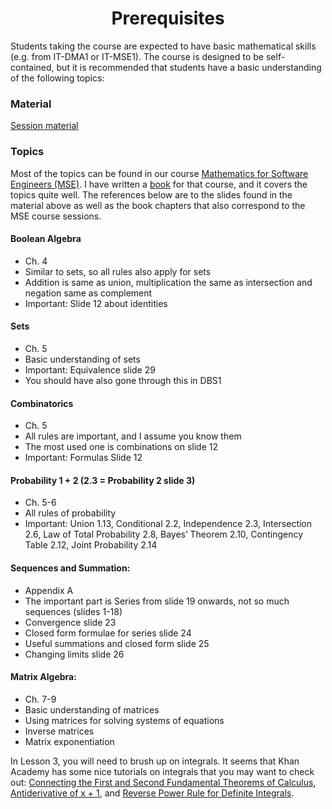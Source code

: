 <h1 align="center">Prerequisites</h1>

Students taking the course are expected to have basic mathematical skills (e.g. from IT-DMA1 or IT-MSE1). The course is designed to be self-contained, but it is recommended that students have a basic understanding of the following topics:

### Material

[Session material](https://viaucdk-my.sharepoint.com/:f:/g/personal/rib_viauc_dk/En0s5AGeHABFl6Vb0SaGndwBNjmoxJ3-CbjwXURoX7xScQ?e=fiKF5a)

### Topics

Most of the topics can be found in our course [Mathematics for Software Engineers (MSE)](https://rbrooksdk.github.io/MSE1/). I have written a [book](https://drive.google.com/file/d/1P9eidJb5qtlZgvHCtqu4uuPa5FFU0Zpn/view?usp=sharing) for that course, and it covers the topics quite well. The references below are to the slides found in the material above as well as the book chapters that also correspond to the MSE course sessions.

#### Boolean Algebra
- Ch. 4
- Similar to sets, so all rules also apply for sets
- Addition is same as union, multiplication the same as intersection and negation same as complement
- Important: Slide 12 about identities

#### Sets
- Ch. 5
- Basic understanding of sets
- Important: Equivalence slide 29
- You should have also gone through this in DBS1

#### Combinatorics
- Ch. 5
- All rules are important, and I assume you know them
- The most used one is combinations on slide 12
- Important: Formulas Slide 12

#### Probability 1 + 2 (2.3 = Probability 2 slide 3)
- Ch. 5-6
- All rules of probability
- Important: Union 1.13, Conditional 2.2, Independence 2.3, Intersection 2.6, Law of Total Probability 2.8, Bayes’ Theorem 2.10, Contingency Table 2.12, Joint Probability 2.14

#### Sequences and Summation:
- Appendix A
- The important part is Series from slide 19 onwards, not so much sequences (slides 1-18)
- Convergence slide 23
- Closed form formulae for series slide 24
- Useful summations and closed form slide 25
- Changing limits slide 26

#### Matrix Algebra:
- Ch. 7-9
- Basic understanding of matrices
- Using matrices for solving systems of equations
- Inverse matrices
- Matrix exponentiation

In Lesson 3, you will need to brush up on integrals. It seems that Khan Academy has some nice tutorials on integrals that you may want to check out: 
[Connecting the First and Second Fundamental Theorems of Calculus](https://www.khanacademy.org/math/ap-calculus-ab/ab-integration-new/ab-6-7/v/connecting-the-first-and-second-fundamental-theorems-of-calculus), 
[Antiderivative of x + 1](https://www.khanacademy.org/math/ap-calculus-ab/ab-integration-new/ab-6-8b/v/antiderivative-of-x-1), 
and 
[Reverse Power Rule for Definite Integrals](https://www.khanacademy.org/math/ap-calculus-ab/ab-integration-new/ab-6-8c/v/reverse-power-rule-for-definite-integrals).
